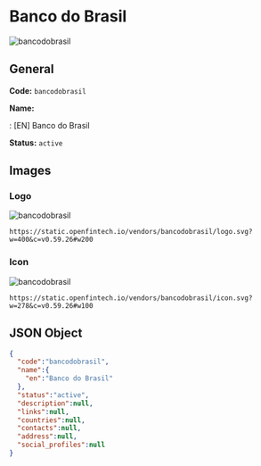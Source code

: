 
# Banco do Brasil 
![bancodobrasil](https://static.openfintech.io/vendors/bancodobrasil/logo.svg?w=400&c=v0.59.26#w200)  

## General 
 
**Code:** `bancodobrasil` 
 
**Name:** 
 
:	[EN] Banco do Brasil 
 
**Status:** `active` 
 

## Images 

### Logo 
 
![bancodobrasil](https://static.openfintech.io/vendors/bancodobrasil/logo.svg?w=400&c=v0.59.26#w200)  

```
https://static.openfintech.io/vendors/bancodobrasil/logo.svg?w=400&c=v0.59.26#w200
```  

### Icon 
 
![bancodobrasil](https://static.openfintech.io/vendors/bancodobrasil/icon.svg?w=278&c=v0.59.26#w100)  

```
https://static.openfintech.io/vendors/bancodobrasil/icon.svg?w=278&c=v0.59.26#w100
```  

## JSON Object 

```json
{
  "code":"bancodobrasil",
  "name":{
    "en":"Banco do Brasil"
  },
  "status":"active",
  "description":null,
  "links":null,
  "countries":null,
  "contacts":null,
  "address":null,
  "social_profiles":null
}
```  

